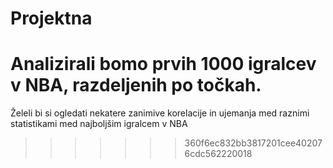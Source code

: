 # Projektna
Analizirali bomo prvih 1000 igralcev v NBA, razdeljenih po točkah. 
=======
Želeli bi si ogledati nekatere zanimive korelacije in ujemanja med raznimi statistikami med najboljšim igralcem v NBA

>>>>>>> 360f6ec832bb3817201cee402076cdc562220018
